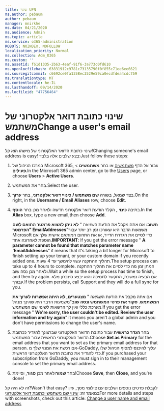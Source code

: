 ```yaml
---
title: שינוי UPN
ms.author: pebaum
author: pebaum
manager: mnirkhe
ms.date: 04/21/2020
ms.audience: Admin
ms.topic: article
ms.service: o365-administration
ROBOTS: NOINDEX, NOFOLLOW
localization_priority: Normal
ms.collection: Adm_O365
ms.custom: ''
ms.assetid: f61d1335-2b63-4eaf-91f6-3a773c0fd610
ms.openlocfilehash: 63831912c9781c73135790f0f855c71ee6ee6621
ms.sourcegitcommit: c6692ce0fa1358ec3529e59ca0ecdfdea4cdc759
ms.translationtype: MT
ms.contentlocale: he-IL
ms.lasthandoff: 09/14/2020
ms.locfileid: "47756464"
---
```

# <a name="change-a-users-email-address"></a><span data-ttu-id="098f0-102">שינוי כתובת דואר אלקטרוני של משתמש</span><span class="sxs-lookup"><span data-stu-id="098f0-102">Change a user's email address</span></span>

<span data-ttu-id="098f0-103">שינוי כתובת הדואר האלקטרוני של מישהו הוא קל!</span><span class="sxs-lookup"><span data-stu-id="098f0-103">Changing someone's email address is easy!</span></span> <span data-ttu-id="098f0-104">בצע שלבים אלה בלבד:</span><span class="sxs-lookup"><span data-stu-id="098f0-104">Just follow these steps:</span></span>
  
1. <span data-ttu-id="098f0-105">במרכז הניהול של Microsoft 365, עבור אל הדף [משתמשים](https://go.microsoft.com/fwlink/p/?linkid=834822) או בחר **משתמשים** \> **פעילים**.</span><span class="sxs-lookup"><span data-stu-id="098f0-105">In the Microsoft 365 admin center, go to the [Users](https://go.microsoft.com/fwlink/p/?linkid=834822) page, or choose **Users** \> **Active Users**.</span></span>
    
2. <span data-ttu-id="098f0-106">בחר את המשתמש.</span><span class="sxs-lookup"><span data-stu-id="098f0-106">Select the user.</span></span>
    
3. <span data-ttu-id="098f0-107">בצד שמאל, בשורה **שם משתמש / כינויי דואר אלקטרוני**, בחר **ערוך**.</span><span class="sxs-lookup"><span data-stu-id="098f0-107">On the right, in the **Username / Email Aliases** row, choose **Edit**.</span></span>
    
4. <span data-ttu-id="098f0-108">בתיבה **כינוי** , הקלד הודעת דואר אלקטרוני חדשה ולאחר מכן בחר **הוסף**.</span><span class="sxs-lookup"><span data-stu-id="098f0-108">In the **Alias** box, type a new email,then choose **Add**.</span></span>
    
    <span data-ttu-id="098f0-109">**חשוב**: אם אתה מקבל את הודעת השגיאה " **לא ניתן למצוא פרמטר התואם לשם הפרמטר" EmailAddresses**"משמעות הדבר היא שאורכו זמן רב יותר עבור Microsoft כדי לסיים את הגדרת הדייר, או את התחום המותאם אישית שלך אם הוספת לאחרונה אחד.</span><span class="sxs-lookup"><span data-stu-id="098f0-109">**IMPORTANT**: If you get the error message " **A parameter cannot be found that matches parameter name 'EmailAddresses**" it means that it's taking a bit longer for Microsoft to finish setting up your tenant, or your custom domain if you recently added one.</span></span> <span data-ttu-id="098f0-110">תהליך ההתקנה עשוי להימשך עד 4 שעות.</span><span class="sxs-lookup"><span data-stu-id="098f0-110">The setup process can take up to 4 hours to complete.</span></span> <span data-ttu-id="098f0-111">המתן זמן מה כדי לסיים את תהליך ההתקנה ולאחר מכן נסה שוב.</span><span class="sxs-lookup"><span data-stu-id="098f0-111">Wait a while so the setup process has time to finish, and then try again.</span></span> <span data-ttu-id="098f0-112">אם הבעיה נמשכת, התקשר לתמיכה והוא יבצע סינכרון מלא עבורך.</span><span class="sxs-lookup"><span data-stu-id="098f0-112">If the problem persists, call Support and they will do a full sync for you.</span></span>
    
    <span data-ttu-id="098f0-113">אם אתה מקבל את הודעת השגיאה " **מצטערים, לא היתה אפשרות לערוך את המשתמש. סקור את פרטי המשתמש ונסה שוב**"משמעות הדבר היא שאינך מנהל מערכת כללי ואין לך הרשאות לשינוי שם המשתמש.</span><span class="sxs-lookup"><span data-stu-id="098f0-113">If you get the error message " **We're sorry, the user couldn't be edited. Review the user information and try again**" it means you aren't a global admin and you don't have permissions to change the user's name.</span></span>
    
5. <span data-ttu-id="098f0-114">בחר **הגדר כראשית** עבור כתובת הדואר האלקטרוני שברצונך להגדיר ככתובת הדואר האלקטרוני הראשית עבור המשתמש.</span><span class="sxs-lookup"><span data-stu-id="098f0-114">Choose **Set as Primary** for the email address that you want to set as the primary email address for that person.</span></span> <span data-ttu-id="098f0-115">אם רכשת את המנוי שלך מ-GoDaddy, עליך להיכנס למסוף הניהול שלו כדי להגדיר את כתובת הדואר האלקטרוני הראשית.</span><span class="sxs-lookup"><span data-stu-id="098f0-115">If you purchased your subscription from GoDaddy, you must sign in to their management console to set the primary email address.</span></span> 
    
6. <span data-ttu-id="098f0-116">בחר **שמור**ולאחר מכן **סגור**, וסיימת!</span><span class="sxs-lookup"><span data-stu-id="098f0-116">Choose **Save**, then **Close**, and you're done!</span></span>
    
<span data-ttu-id="098f0-117">זה לא היה קל?</span><span class="sxs-lookup"><span data-stu-id="098f0-117">Wasn't that easy?</span></span> <span data-ttu-id="098f0-118">לקבלת פרטים נוספים ושלבים עם צילומי מסך, עיין במאמר זה: [שינוי שם משתמש וכתובת דואר אלקטרוני](https://docs.microsoft.com/microsoft-365/admin/add-users/change-a-user-name-and-email-address)</span><span class="sxs-lookup"><span data-stu-id="098f0-118">For more details and steps with screenshots, check out this article: [Change a user name and email address](https://docs.microsoft.com/microsoft-365/admin/add-users/change-a-user-name-and-email-address)</span></span>
  


